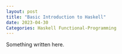 ```yaml
---
layout: post
title: "Basic Introduction to Haskell"
date: 2023-04-30
Categories: Haskell Functional-Programming
---
```

Something written here.
